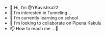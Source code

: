 - 👋 Hi, I’m @YKavishka22
- 👀 I’m interested in Tunneling...
- 🌱 I’m currently learning on school
- 💞️ I’m looking to collaborate on Pipena Kakulu
- 📫 How to reach me ...😬

<!---
YKavishka22/YKavishka22 is a ✨ special ✨ repository because its `README.md` (this file) appears on your GitHub profile.
You can click the Preview link to take a look at your changes.
--->
